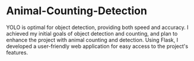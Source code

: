 # Animal-Counting-Detection
 YOLO is optimal for object detection, providing both speed and accuracy. I achieved my initial goals of object detection and counting, and plan to enhance the project with animal counting and detection. Using Flask, I developed a user-friendly web application for easy access to the project's features.
